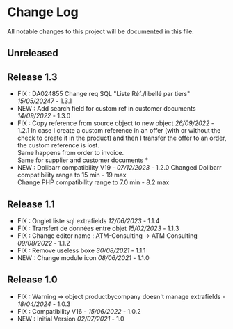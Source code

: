# Change Log
All notable changes to this project will be documented in this file.

## Unreleased



## Release 1.3

- FIX : DA024855 Change req SQL "Liste Réf./libellé par tiers"  *15/05/20247* - 1.3.1
- NEW : Add search field for custom ref in customer documents *14/09/2022* - 1.3.0
- FIX : Copy reference from source object to new object *26/09/2022* - 1.2.1
  In case I create a custom reference in an offer (with or without the check to create it in the product) and then I transfer the offer to an order, the custom reference is lost.  
  Same happens from order to invoice.  
  Same for supplier and customer documents *
- NEW : Dolibarr compatibility V19 - *07/12/2023* - 1.2.0
    Changed Dolibarr compatibility range to 15 min - 19 max  
    Change PHP compatibility range to 7.0 min - 8.2 max


## Release 1.1

- FIX : Onglet liste sql extrafields *12/06/2023* - 1.1.4
- FIX : Transfert de données entre objet *15/02/2023* - 1.1.3
- FIX : Change editor name : ATM-Consulting -> ATM Consulting *09/08/2022* - 1.1.2
- FIX : Remove useless boxe *30/08/2021* - 1.1.1
- NEW : Change module icon  *08/06/2021* - 1.1.0

## Release 1.0

- FIX : Warning => object productbycompany doesn't manage extrafields - *18/04/2024* - 1.0.3
- FIX : Compatibility V16 - *15/06/2022* - 1.0.2
- NEW : Initial Version *02/07/2021* - 1.0
